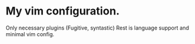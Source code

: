# My vim configuration.

Only necessary plugins (Fugitive, syntastic)
Rest is language support and minimal vim config.
